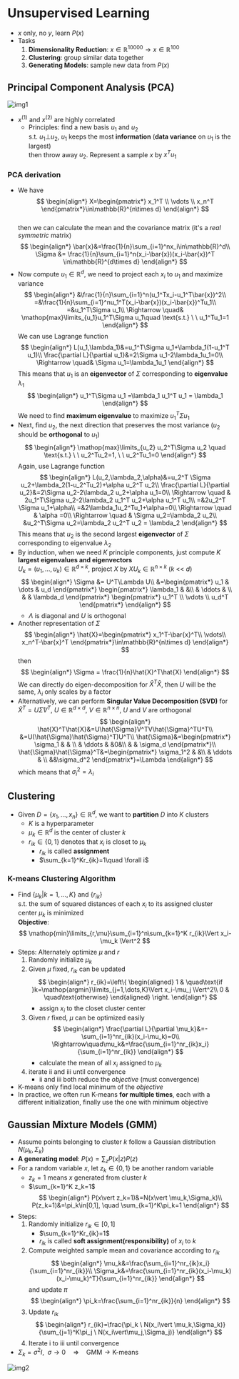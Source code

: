 # Unsupervised Learning

- $x$ only, no $y$, learn $P(x)$
- Tasks
  1. **Dimensionality Reduction**: $x\in\mathbb{R}^{10000}\rightarrow x\in\mathbb{R}^{100}$
  2. **Clustering**: group similar data together
  3. **Generating Models**: sample new data from $P(x)$

## Principal Component Analysis (PCA)

![img1](img/10-1.jpg)

- $x^{(1)}$ and $x^{(2)}$ are highly correlated
  - Principles: find a new basis $u_1$ and $u_2$  
    s.t. $u_1 \bot u_2$, $u_1$ keeps the most **information** (**data variance** on $u_1$ is the largest)  
    then throw away $u_2$. Represent a sample $x$ by $x^Tu_1$

### PCA derivation

- We have
  $$
    \begin{align*}
        X=\begin{pmatrix*}
            x_1^T \\ \vdots \\ x_n^T
        \end{pmatrix*}\in\mathbb{R}^{n\times d}
    \end{align*}
  $$  
  then we can calculate the mean and the covariance matrix (it's a _real symmetric_ matrix)
  $$
    \begin{align*}
        \bar{x}&=\frac{1}{n}\sum_{i=1}^nx_i\in\mathbb{R}^d\\
        \Sigma &= \frac{1}{n}\sum_{i=1}^n(x_i-\bar{x})(x_i-\bar{x})^T \in\mathbb{R}^{d\times d}
    \end{align*}
  $$
- Now compute $u_1\in\mathbb{R}^d$, we need to project each $x_i$ to $u_1$ and maximize variance
  $$
    \begin{align*}
        &\frac{1}{n}\sum_{i=1}^n(u_1^Tx_i-u_1^T\bar{x})^2\\
        =&\frac{1}{n}\sum_{i=1}^nu_1^T(x_i-\bar{x})(x_i-\bar{x})^Tu_1\\
        =&u_1^T\Sigma u_1\\
        \Rightarrow \quad& \mathop{max}\limits_{u_1}u_1^T\Sigma u_1\quad \text{s.t.} \ \  u_1^Tu_1=1
    \end{align*}
  $$
  We can use Lagrange function
  $$
    \begin{align*}
        L(u_1,\lambda_1)&=u_1^T\Sigma u_1+\lambda_1(1-u_1^T u_1)\\
        \frac{\partial L}{\partial u_1}&=2\Sigma u_1-2\lambda_1u_1=0\\
        \Rightarrow \quad& \Sigma u_1=\lambda_1u_1
    \end{align*}
  $$
  This means that $u_1$ is an **eigenvector** of $\Sigma$ corresponding to **eigenvalue** $\lambda_1$
  $$
    \begin{align*}
        u_1^T\Sigma u_1 =\lambda_1 u_1^T u_1 = \lambda_1
    \end{align*}
  $$
  We need to find **maximum eigenvalue** to maximize $u_1^T\Sigma u_1$
- Next, find $u_2$, the next direction that preserves the most variance ($u_2$ should be **orthogonal** to $u_1$)
  $$
    \begin{align*}
        \mathop{max}\limits_{u_2} u_2^T\Sigma u_2 \quad \text{s.t.} \ \ u_2^Tu_2=1, \ \ u_2^Tu_1=0
    \end{align*}
  $$
  Again, use Lagrange function
  $$
    \begin{align*}
        L(u_2,\lambda_2,\alpha)&=u_2^T \Sigma u_2+\lambda_2(1-u_2^Tu_2)+\alpha u_2^T u_2\\
        \frac{\partial L}{\partial u_2}&=2\Sigma u_2-2\lambda_2 u_2+\alpha u_1=0\\
        \Rightarrow \quad & 2u_1^T\Sigma u_2-2\lambda_2 u_1^T u_2+\alpha u_1^T u_1\\
        =&2u_2^T \Sigma u_1+\alpha\\
        =&2\lambda_1u_2^Tu_1+\alpha=0\\
        \Rightarrow \quad & \alpha =0\\
        \Rightarrow \quad & \Sigma u_2=\lambda_2 u_2\\
        &u_2^T\Sigma u_2=\lambda_2 u_2^T u_2 = \lambda_2
    \end{align*}
  $$
  This means that $u_2$ is the second largest **eigenvector** of $\Sigma$ corresponding to eigenvalue $\lambda_2$
- By induction, when we need $K$ principle components, just compute $K$ **largest eigenvalues and eigenvectors**  
  $U_k=(u_1,\dots,u_k)\in\mathbb{R}^{d\times k}$, project $X$ by $XU_k\in\mathbb{R}^{n\times k}$ ($k$ << $d$)
  $$
    \begin{align*}
        \Sigma &= U^T\Lambda U\\
        &=\begin{pmatrix*}
            u_1 & \dots & u_d
        \end{pmatrix*}
        \begin{pmatrix*}
            \lambda_1 & &\\
            & \ddots & \\
            & & \lambda_d
        \end{pmatrix*}
        \begin{pmatrix*}
            u_1^T \\ \vdots \\ u_d^T
        \end{pmatrix*}
    \end{align*}
  $$
  - $\Lambda$ is diagonal and $U$ is orthogonal
- Another representation of $\Sigma$
  $$
    \begin{align*}
        \hat{X}=\begin{pmatrix*}
            x_1^T-\bar{x}^T\\
            \vdots\\
            x_n^T-\bar{x}^T
        \end{pmatrix*}\in\mathbb{R}^{n\times d}
    \end{align*}
  $$
  then
  $$
    \begin{align*}
        \Sigma = \frac{1}{n}\hat{X}^T\hat{X}
    \end{align*}
  $$
  We can directly do eigen-decomposition for $\hat{X}^T\hat{X}$, then $U$ will be the same, $\lambda_i$ only scales by a factor
- Alternatively, we can perform **Singular Value Decomposition (SVD)** for $\hat{X}^T=U\hat{\Sigma}V^T$, $U\in\mathbb{R}^{d\times d}$, $V\in\mathbb{R}^{n\times n}$, $U$ and $V$ are orthogonal
  $$
    \begin{align*}
        \hat{X}^T\hat{X}&=U\hat{\Sigma}V^TV\hat{\Sigma}^TU^T\\
        &=U(\hat{\Sigma}\hat{\Sigma}^T)U^T\\
        \hat{\Sigma}&=\begin{pmatrix*}
            \sigma_1 & & \\
            & \ddots & &0&\\
            & & \sigma_d
        \end{pmatrix*}\\
        \hat{\Sigma}\hat{\Sigma}^T&=\begin{pmatrix*}
            \sigma_1^2 & &\\
            & \ddots & \\
            &&\sigma_d^2
        \end{pmatrix*}=\Lambda
    \end{align*}
  $$
  which means that $\sigma_i^2=\lambda_i$

## Clustering

- Given $D=\{x_1,\dots,x_n\}\in\mathbb{R}^d$, we want to **partition** $D$ into $K$ clusters
  - $K$ is a hyperparameter
  - $\mu_k\in\mathbb{R}^d$ is the center of cluster $k$
  - $r_{ik}\in\{0,1\}$ denotes that $x_i$ is closet to $\mu_k$
    - $r_{ik}$ is called **assignment**
    - $\sum_{k=1}^Kr_{ik}=1\quad \forall i$

### K-means Clustering Algorithm

- Find $\{\mu_k\vert k=1,\dots,K\}$ and $\{r_{ik}\}$  
  s.t. the sum of squared distances of each $x_i$ to its assigned cluster center $\mu_k$ is minimized  
  **Objective**:
  $$
    \mathop{min}\limits_{r,\mu}\sum_{i=1}^n\sum_{k=1}^K r_{ik}\Vert x_i-\mu_k \Vert^2
  $$
- Steps: Alternately optimize $\mu$ and $r$
  1. Randomly initialize $\mu_k$
  2. Given $\mu$ fixed, $r_{ik}$ can be updated
   $$
    \begin{align*}
        r_{ik}=\left\{
            \begin{aligned}
                1 & \quad\text{if }k=\mathop{argmin}\limits_{j=1,\dots,K}\Vert x_i-\mu_j \Vert^2\\
                0 & \quad\text{otherwise}
            \end{aligned}
        \right.
    \end{align*}
   $$
      - assign $x_i$ to the closet cluster center
  3. Given $r$ fixed, $\mu$ can be optimized easily
   $$
    \begin{align*}
        \frac{\partial L}{\partial \mu_k}&=-\sum_{i=1}^nr_{ik}(x_i-\mu_k)=0\\
        \Rightarrow\quad\mu_k&=\frac{\sum_{i=1}^nr_{ik}x_i}{\sum_{i=1}^nr_{ik}}
    \end{align*}
   $$
      - calculate the mean of all $x_i$ assigned to $\mu_k$
  4. iterate ii and iii until convergence
      - ii and iii both reduce the _objective_ (must convergence)
- K-means only find local minimum of the _objective_
- In practice, we often run K-means **for multiple times**, each with a different initialization, finally use the one with minimum objective

## Gaussian Mixture Models (GMM)

- Assume points belonging to cluster $k$ follow a Gaussian distribution $N(\mu_k,\Sigma_k)$
- **A generating model**: $P(x)=\sum_zP(x\vert z)P(z)$
- For a random variable $x$, let $z_k\in\{0,1\}$ be another random variable
  - $z_{k}=1$ means $x$ generated from cluster $k$
  - $\sum_{k=1}^K z_k=1$
  $$
    \begin{align*}
        P(x\vert z_k=1)&=N(x\vert \mu_k,\Sigma_k)\\
        P(z_k=1)&=\pi_k\in[0,1], \quad \sum_{k=1}^K\pi_k=1
    \end{align*}
  $$
- Steps:
  1. Randomly initialize $r_{ik}\in[0,1]$
      - $\sum_{k=1}^Kr_{ik}=1$
      - $r_{ik}$ is called **soft assignment(responsibility)** of $x_i$ to $k$
  2. Compute weighted sample mean and covariance according to $r_{ik}$
   $$
    \begin{align*}
        \mu_k&=\frac{\sum_{i=1}^nr_{ik}x_i}{\sum_{i=1}^nr_{ik}}\\
        \Sigma_k&=\frac{\sum_{i=1}^nr_{ik}(x_i-\mu_k)(x_i-\mu_k)^T}{\sum_{i=1}^nr_{ik}}
    \end{align*}
   $$
   and update $\pi$
   $$
    \begin{align*}
        \pi_k=\frac{\sum_{i=1}^nr_{ik}}{n}
    \end{align*}
   $$
  3. Update $r_{ik}$
   $$
    \begin{align*}
        r_{ik}=\frac{\pi_k \ N(x_i\vert \mu_k,\Sigma_k)}{\sum_{j=1}^K\pi_j \ N(x_i\vert\mu_j,\Sigma_j)}
    \end{align*}
   $$
  4. Iterate i to iii until convergence
- $\Sigma_k = \sigma^2I, \ \ \sigma\rightarrow0\quad \Rightarrow \quad\text{GMM}\rightarrow\text{K-means}$

![img2](img/10-2.jpg)
